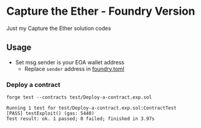# Capture the Ether - Foundry Version

Just my Capture the Ether solution codes

## Usage

- Set msg.sender is your EOA wallet address
    - Replace `sender` address in [foundry.toml](/foundry.toml)

### Deploy a contract

```
forge test --contracts test/Deploy-a-contract.exp.sol
```

```
Running 1 test for test/Deploy-a-contract.exp.sol:ContractTest
[PASS] testExploit() (gas: 5440)
Test result: ok. 1 passed; 0 failed; finished in 3.97s
```